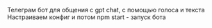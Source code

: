 Телеграм бот для общения с gpt chat, с помощью голоса и текста
Настраиваем конфиг и потом
npm start - запуск бота

